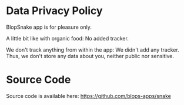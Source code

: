# Data Privacy Policy

BlopSnake app is for pleasure only.

A little bit like with organic food: No added tracker.

We don't track anything from within the app: We didn't add any tracker. Thus, we don't store any data about you, neither public nor sensitive. 

# Source Code

Source code is available here: https://github.com/blops-apps/snake
